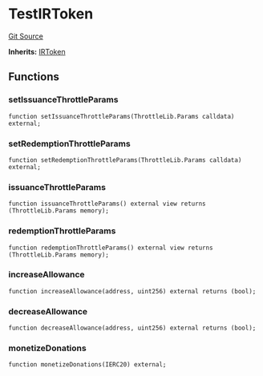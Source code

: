 # TestIRToken
[Git Source](https://github.com/larrythecucumber321/protocol/blob/77d337b8595ba96d069ded321419b36a61984170/contracts/interfaces/IRToken.sol)

**Inherits:**
[IRToken](/tools/docgen/src/contracts/interfaces/IRToken.sol/interface.IRToken.md)


## Functions
### setIssuanceThrottleParams


```solidity
function setIssuanceThrottleParams(ThrottleLib.Params calldata) external;
```

### setRedemptionThrottleParams


```solidity
function setRedemptionThrottleParams(ThrottleLib.Params calldata) external;
```

### issuanceThrottleParams


```solidity
function issuanceThrottleParams() external view returns (ThrottleLib.Params memory);
```

### redemptionThrottleParams


```solidity
function redemptionThrottleParams() external view returns (ThrottleLib.Params memory);
```

### increaseAllowance


```solidity
function increaseAllowance(address, uint256) external returns (bool);
```

### decreaseAllowance


```solidity
function decreaseAllowance(address, uint256) external returns (bool);
```

### monetizeDonations


```solidity
function monetizeDonations(IERC20) external;
```

